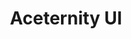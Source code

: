 ---
title: 'Aceternity UI'
description: 'Copy paste the most trending components and use them in your websites without having to worry about styling and animations.'
link: 'https://ui.aceternity.com/components'
imageURL: 'https://res.cloudinary.com/dc6mrv5cb/image/upload/v1718804653/personal-resources/ui-stuff/ui.aceternity.com__udizs4.webp'
---